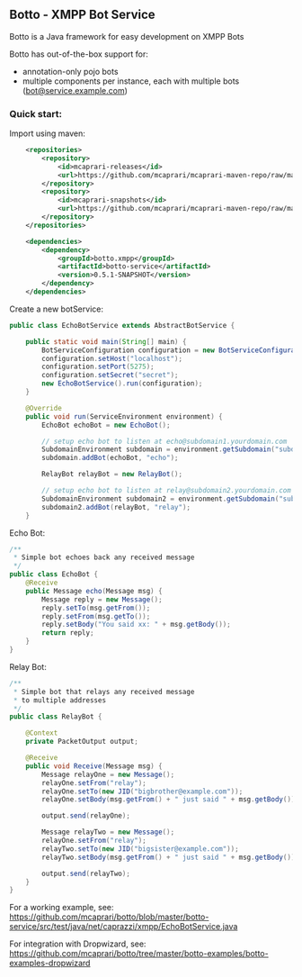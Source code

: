 ## Botto - XMPP Bot Service

Botto is a Java framework for easy development on XMPP Bots

Botto has out-of-the-box support for:
* annotation-only pojo bots
* multiple components per instance, each with multiple bots (bot@service.example.com)

### Quick start:

Import using maven:

```xml
    <repositories>
        <repository>
            <id>mcaprari-releases</id>
            <url>https://github.com/mcaprari/mcaprari-maven-repo/raw/master/releases</url>
        </repository>
        <repository>
            <id>mcaprari-snapshots</id>
            <url>https://github.com/mcaprari/mcaprari-maven-repo/raw/master/snapshots</url>
        </repository>
    </repositories>

    <dependencies>
        <dependency>
            <groupId>botto.xmpp</groupId>
            <artifactId>botto-service</artifactId>
            <version>0.5.1-SNAPSHOT</version>
        </dependency>
    </dependencies>
```

Create a new botService:

```java
public class EchoBotService extends AbstractBotService {

    public static void main(String[] main) {
        BotServiceConfiguration configuration = new BotServiceConfiguration();
        configuration.setHost("localhost");
        configuration.setPort(5275);
        configuration.setSecret("secret");
        new EchoBotService().run(configuration);
    }

    @Override
    public void run(ServiceEnvironment environment) {
        EchoBot echoBot = new EchoBot();

        // setup echo bot to listen at echo@subdomain1.yourdomain.com
        SubdomainEnvironment subdomain = environment.getSubdomain("subdomain1");
        subdomain.addBot(echoBot, "echo");

        RelayBot relayBot = new RelayBot();

        // setup echo bot to listen at relay@subdomain2.yourdomain.com
        SubdomainEnvironment subdomain2 = environment.getSubdomain("subdomain2");
        subdomain2.addBot(relayBot, "relay");
    }
```

Echo Bot:

```java
/**
 * Simple bot echoes back any received message
 */
public class EchoBot {
    @Receive
    public Message echo(Message msg) {
        Message reply = new Message();
        reply.setTo(msg.getFrom());
        reply.setFrom(msg.getTo());
        reply.setBody("You said xx: " + msg.getBody());
        return reply;
    }
}
```

Relay Bot:

```java
/**
 * Simple bot that relays any received message
 * to multiple addresses
 */
public class RelayBot {

    @Context
    private PacketOutput output;

    @Receive
    public void Receive(Message msg) {
        Message relayOne = new Message();
        relayOne.setFrom("relay");
        relayOne.setTo(new JID("bigbrother@example.com"));
        relayOne.setBody(msg.getFrom() + " just said " + msg.getBody());

        output.send(relayOne);

        Message relayTwo = new Message();
        relayOne.setFrom("relay");
        relayTwo.setTo(new JID("bigsister@example.com"));
        relayTwo.setBody(msg.getFrom() + " just said " + msg.getBody());

        output.send(relayTwo);
    }
}
```

For a working example, see: https://github.com/mcaprari/botto/blob/master/botto-service/src/test/java/net/caprazzi/xmpp/EchoBotService.java

For integration with Dropwizard, see: https://github.com/mcaprari/botto/tree/master/botto-examples/botto-examples-dropwizard



